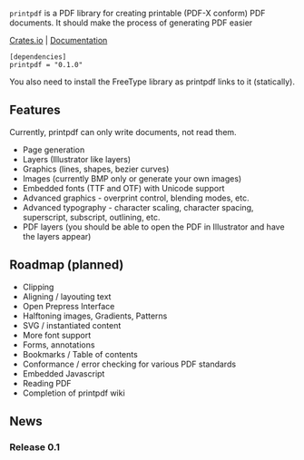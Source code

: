 `printpdf` is a PDF library for creating printable (PDF-X conform) PDF documents. 
It should make the process of generating PDF easier

[Crates.io](https://crates.io/crates/printpdf) | [Documentation](https://docs.rs/printpdf)

```
[dependencies]
printpdf = "0.1.0"
```
You also need to install the FreeType library as printpdf links to it (statically).

## Features

Currently, printpdf can only write documents, not read them.

- Page generation
- Layers (Illustrator like layers)
- Graphics (lines, shapes, bezier curves)
- Images (currently BMP only or generate your own images)
- Embedded fonts (TTF and OTF) with Unicode support
- Advanced graphics - overprint control, blending modes, etc.
- Advanced typography - character scaling, character spacing, superscript, subscript, outlining, etc.
- PDF layers (you should be able to open the PDF in Illustrator and have the layers appear)

## Roadmap (planned)

- Clipping
- Aligning / layouting text
- Open Prepress Interface
- Halftoning images, Gradients, Patterns
- SVG / instantiated content
- More font support
- Forms, annotations
- Bookmarks / Table of contents
- Conformance / error checking for various PDF standards
- Embedded Javascript
- Reading PDF
- Completion of printpdf wiki

## News

### Release 0.1

